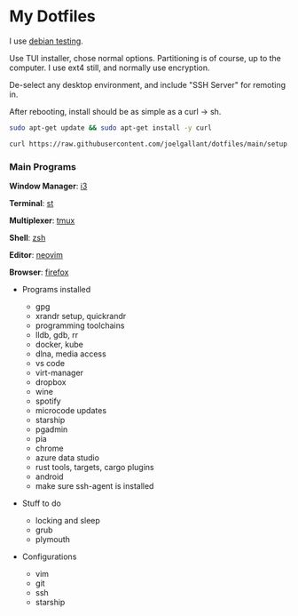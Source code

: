 # My Dotfiles
I use [debian testing](https://www.debian.org/devel/debian-installer/).

Use TUI installer, chose normal options. Partitioning is of course, up to the computer.
I use ext4 still, and normally use encryption.

De-select any desktop environment, and include "SSH Server" for remoting in.

After rebooting, install should be as simple as a curl -> sh.

```bash
sudo apt-get update && sudo apt-get install -y curl

curl https://raw.githubusercontent.com/joelgallant/dotfiles/main/setup.sh?$(date +%s) -sSf | bash
```

### Main Programs
**Window Manager**: [i3](https://i3wm.org)

**Terminal**: [st](https://st.suckless.org)

**Multiplexer**: [tmux](https://github.com/tmux/tmux)

**Shell**: [zsh](http://zsh.sourceforge.net)

**Editor**: [neovim](https://neovim.io)

**Browser**: [firefox](https://firefox.com)

- Programs installed
  - gpg
  - xrandr setup, quickrandr
  - programming toolchains
  - lldb, gdb, rr
  - docker, kube
  - dlna, media access
  - vs code
  - virt-manager
  - dropbox
  - wine
  - spotify
  - microcode updates
  - starship
  - pgadmin
  - pia
  - chrome
  - azure data studio
  - rust tools, targets, cargo plugins
  - android
  - make sure ssh-agent is installed

- Stuff to do
  - locking and sleep
  - grub
  - plymouth

- Configurations
  - vim
  - git
  - ssh
  - starship
